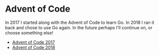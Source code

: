 # Advent of Code

In 2017 I started along with the Advent of Code to learn Go. In 2018 I ran it back and chose to use Go again. In the future perhaps I'll continue on, or choose something else!

* [Advent of Code 2017](./advent-of-code-2017.html)
* [Advent of Code 2018](./advent-of-code-2018.html)